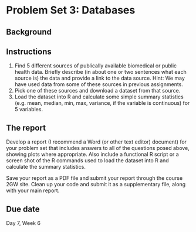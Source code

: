 # Problem Set 3: Databases

## Background


## Instructions

1. Find 5 different sources of publically available biomedical or public health data. Briefly describe (in about one or two sentences what each source is) the data and provide a link to the data source. Hint: We may have used data from some of these sources in previous assignments.
2. Pick one of these sources and download a dataset from that source.
3. Load the dataset into R and calculate some simple summary statistics (e.g. mean, median, min, max, variance, if the variable is continuous) for 5 variables.


## The report

Develop a report (I recommend a Word (or other text editor) document) for your problem set that includes answers to all of the questions posed above, showing plots where appropriate. Also include a functional R script or a screen shot of the R commands used to load the dataset into R and calculate the summary statistics.

Save your report as a PDF file and submit your report through the course 2GW site. Clean up your code and submit it as a supplementary file, along with your main report.

## Due date

Day 7, Week 6

